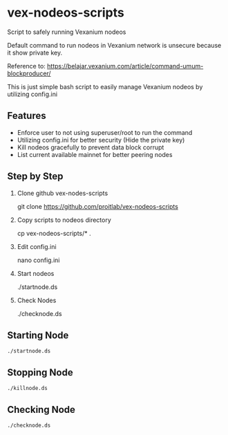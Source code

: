 # vex-nodeos-scripts
Script to safely running Vexanium nodeos

Default command to run nodeos in Vexanium network is unsecure because it show private key.

Reference to: https://belajar.vexanium.com/article/command-umum-blockproducer/


This is just simple bash script to easily manage Vexanium nodeos by utilizing config.ini

## Features

- Enforce user to not using superuser/root to run the command
- Utilizing config.ini for better security (Hide the private key)
- Kill nodeos gracefully to prevent data block corrupt
- List current available mainnet for better peering nodes

## Step by Step

1. Clone github vex-nodes-scripts

    git clone https://github.com/proitlab/vex-nodeos-scripts

2. Copy scripts to nodeos directory

    cp vex-nodeos-scripts/* .

3. Edit config.ini

    nano config.ini 

4. Start nodeos

    ./startnode.ds

5. Check Nodes 

    ./checknode.ds

## Starting Node 

    ./startnode.ds 


## Stopping Node

    ./killnode.ds


## Checking Node

    ./checknode.ds
